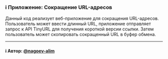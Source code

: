 ### ℹ️ Приложение: Сокращение URL-адресов

Данный код реализует веб-приложение для сокращения URL-адресов.
Пользователь может ввести длинный URL, приложение отправляет запрос
к API TinyURL для получения короткой версии ссылки. Затем пользователь
может скопировать сокращенный URL в буфер обмена.

-----
#### ℹ️ Автор: [@nagoev-alim](https://github.com/nagoev-alim)

